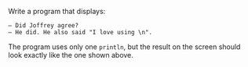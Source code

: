 
Write a program that displays:

    — Did Joffrey agree?
    — He did. He also said "I love using \n".

The program uses only one `println`, but the result on the screen should look exactly like the one shown above.
